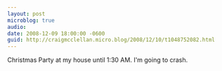 ```yaml
---
layout: post
microblog: true
audio: 
date: 2008-12-09 18:00:00 -0600
guid: http://craigmcclellan.micro.blog/2008/12/10/t1048752082.html
---
```

Christmas Party at my house until 1:30 AM. I'm going to crash.
